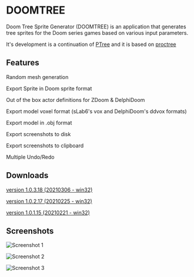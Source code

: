 # DOOMTREE
Doom Tree Sprite Generator (DOOMTREE) is an application that generates tree sprites for the Doom series games based on various input parameters.

It's development is a continuation of [PTree](https://github.com/jval1972/PTree) and it is based on [proctree](https://github.com/supereggbert/proctree.js/)


## Features
Random mesh generation

Export Sprite in Doom sprite format

Out of the box actor definitions for ZDoom & DelphiDoom

Export model voxel format (sLab6's vox and DelphiDoom's ddvox formats)

Export model in .obj format

Export screenshots to disk

Export screenshots to clipboard

Multiple Undo/Redo


## Downloads
[version 1.0.3.18 (20210306 - win32)](https://sourceforge.net/projects/doom-tree/files/DOOMTREE_1.0/DOOMTREE_1.0.3.18_bin.zip/download)

[version 1.0.2.17 (20210225 - win32)](https://sourceforge.net/projects/doom-tree/files/DOOMTREE_1.0/DOOMTREE_1.0.2.17_bin.zip/download)

[version 1.0.1.15 (20210221 - win32)](https://sourceforge.net/projects/doom-tree/files/DOOMTREE_1.0/DOOMTREE_1.0.1.15_bin.zip/download)


## Screenshots


![Screenshot 1](https://i.postimg.cc/3NDFy9Pf/doomtree1.png "Screenshot 1")

![Screenshot 2](https://i.postimg.cc/6qVLx8K3/exportvoxel.png "Screenshot 2")

![Screenshot 3](https://i.postimg.cc/XXSc9dWj/doomtree2.png "Screenshot 3")

